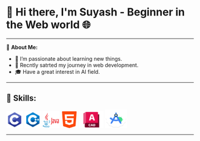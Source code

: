 # 👋 Hi there, I'm Suyash - Beginner in the Web world 🌐

---

🔭 **About Me:**
- 🌱 I’m passionate about learning new things.
- 💼 Recntly satrted my journey in web development.
- 🎓 Have a great interest in AI field.
  
---
## 🚀 Skills:
<p align="left"> 
   <img src="https://github.com/Sypher845/Sypher845/blob/main/c.png" width=45 height=45></img>
   <img src="https://github.com/Sypher845/Sypher845/blob/main/c%2B%2B.png" width=45 height=45></img>
   <img src="https://github.com/Sypher845/Sypher845/blob/main/java.png" width=45 height=45></img>
   <img src="https://github.com/Sypher845/Sypher845/blob/main/html-5.png" width=45 height=45></img>
   <img src="https://github.com/Sypher845/Sypher845/blob/main/autocad.png" width=65 height=45></img>
   <img src="https://github.com/Sypher845/Sypher845/blob/main/android_studio.png" width=60 height=50></img>

---


